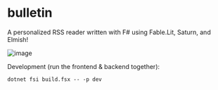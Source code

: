 # bulletin
A personalized RSS reader written with F# using Fable.Lit, Saturn, and Elmish!

![image](https://github.com/sheridanchris/bulletin/assets/105478675/d392be59-9ab8-4f8f-bdae-1992ef7043a6)

Development (run the frontend & backend together):
```
dotnet fsi build.fsx -- -p dev
```
